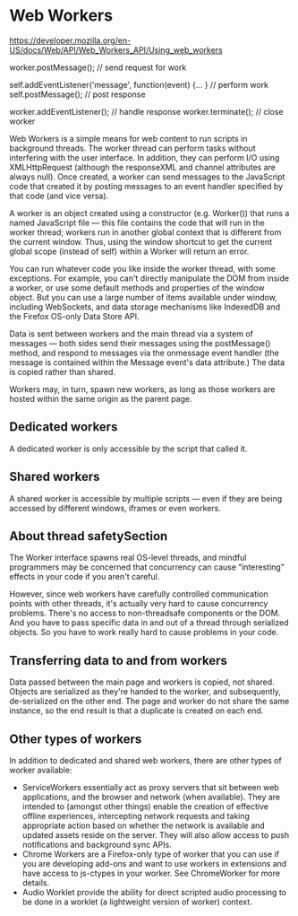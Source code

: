 # Web Workers
https://developer.mozilla.org/en-US/docs/Web/API/Web_Workers_API/Using_web_workers

worker.postMessage();  // send request for work

self.addEventListener('message', function(event) {... }  // perform work
self.postMessage();  // post response

worker.addEventListener();  // handle response
worker.terminate();  // close worker


Web Workers is a simple means for web content to run scripts in background threads. The worker thread can perform tasks without interfering with the user interface. In addition, they can perform I/O using XMLHttpRequest (although the responseXML and channel attributes are always null). Once created, a worker can send messages to the JavaScript code that created it by posting messages to an event handler specified by that code (and vice versa).

A worker is an object created using a constructor (e.g. Worker()) that runs a named JavaScript file — this file contains the code that will run in the worker thread; workers run in another global context that is different from the current window. Thus, using the window shortcut to get the current global scope (instead of self) within a Worker will return an error.

You can run whatever code you like inside the worker thread, with some exceptions. For example, you can't directly manipulate the DOM from inside a worker, or use some default methods and properties of the window object. But you can use a large number of items available under window, including WebSockets, and data storage mechanisms like IndexedDB and the Firefox OS-only Data Store API.

Data is sent between workers and the main thread via a system of messages — both sides send their messages using the postMessage() method, and respond to messages via the onmessage event handler (the message is contained within the Message event's data attribute.) The data is copied rather than shared.

Workers may, in turn, spawn new workers, as long as those workers are hosted within the same origin as the parent page.

## Dedicated workers
A dedicated worker is only accessible by the script that called it.

## Shared workers
A shared worker is accessible by multiple scripts — even if they are being accessed by different windows, iframes or even workers.

## About thread safetySection
The Worker interface spawns real OS-level threads, and mindful programmers may be concerned that concurrency can cause “interesting” effects in your code if you aren't careful.

However, since web workers have carefully controlled communication points with other threads, it's actually very hard to cause concurrency problems. There's no access to non-threadsafe components or the DOM. And you have to pass specific data in and out of a thread through serialized objects. So you have to work really hard to cause problems in your code.

## Transferring data to and from workers
Data passed between the main page and workers is copied, not shared. Objects are serialized as they're handed to the worker, and subsequently, de-serialized on the other end. The page and worker do not share the same instance, so the end result is that a duplicate is created on each end.

## Other types of workers
In addition to dedicated and shared web workers, there are other types of worker available:

* ServiceWorkers essentially act as proxy servers that sit between web applications, and the browser and network (when available). They are intended to (amongst other things) enable the creation of effective offline experiences, intercepting network requests and taking appropriate action based on whether the network is available and updated assets reside on the server. They will also allow access to push notifications and background sync APIs.
* Chrome Workers are a Firefox-only type of worker that you can use if you are developing add-ons and want to use workers in extensions and have access to js-ctypes in your worker. See ChromeWorker for more details.
* Audio Worklet provide the ability for direct scripted audio processing to be done in a worklet (a lightweight version of worker) context.
